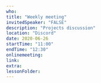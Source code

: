 ```yaml
---
who: 
title: "Weekly meeting"
invitedSpeaker: "FALSE"
description: "Projects discussion"
location: "Discord"
date: 2020-06-26
startTime: "11:00"
endTime: "12:30"
onlinemeeting: 
link: 
extra: 
lessonFolder: 
---
```

